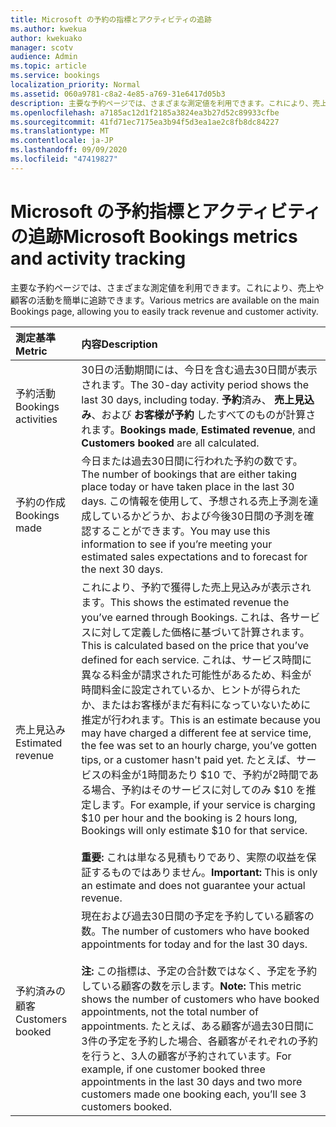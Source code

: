 ```yaml
---
title: Microsoft の予約の指標とアクティビティの追跡
ms.author: kwekua
author: kwekuako
manager: scotv
audience: Admin
ms.topic: article
ms.service: bookings
localization_priority: Normal
ms.assetid: 060a9781-c8a2-4e85-a769-31e6417d05b3
description: 主要な予約ページでは、さまざまな測定値を利用できます。これにより、売上や顧客の活動を簡単に追跡できます。
ms.openlocfilehash: a7185ac12d1f2185a3824ea3b27d52c89933cfbe
ms.sourcegitcommit: 41fd71ec7175ea3b94f5d3ea1ae2c8fb8dc84227
ms.translationtype: MT
ms.contentlocale: ja-JP
ms.lasthandoff: 09/09/2020
ms.locfileid: "47419827"
---
```

# <a name="microsoft-bookings-metrics-and-activity-tracking"></a><span data-ttu-id="24ebc-103">Microsoft の予約指標とアクティビティの追跡</span><span class="sxs-lookup"><span data-stu-id="24ebc-103">Microsoft Bookings metrics and activity tracking</span></span>

<span data-ttu-id="24ebc-104">主要な予約ページでは、さまざまな測定値を利用できます。これにより、売上や顧客の活動を簡単に追跡できます。</span><span class="sxs-lookup"><span data-stu-id="24ebc-104">Various metrics are available on the main Bookings page, allowing you to easily track revenue and customer activity.</span></span>

| <span data-ttu-id="24ebc-105">測定基準</span><span class="sxs-lookup"><span data-stu-id="24ebc-105">Metric</span></span> | <span data-ttu-id="24ebc-106">内容</span><span class="sxs-lookup"><span data-stu-id="24ebc-106">Description</span></span> |
|:---|:---|
| <span data-ttu-id="24ebc-107">予約活動</span><span class="sxs-lookup"><span data-stu-id="24ebc-107">Bookings activities</span></span> | <span data-ttu-id="24ebc-108">30日の活動期間には、今日を含む過去30日間が表示されます。</span><span class="sxs-lookup"><span data-stu-id="24ebc-108">The 30-day activity period shows the last 30 days, including today.</span></span> <span data-ttu-id="24ebc-109">**予約**済み、 **売上見込み**、および **お客様が予約** したすべてのものが計算されます。</span><span class="sxs-lookup"><span data-stu-id="24ebc-109">**Bookings made**, **Estimated revenue**, and **Customers booked** are all calculated.</span></span> |
| <span data-ttu-id="24ebc-110">予約の作成</span><span class="sxs-lookup"><span data-stu-id="24ebc-110">Bookings made</span></span> | <span data-ttu-id="24ebc-111">今日または過去30日間に行われた予約の数です。</span><span class="sxs-lookup"><span data-stu-id="24ebc-111">The number of bookings that are either taking place today or have taken place in the last 30 days.</span></span> <span data-ttu-id="24ebc-112">この情報を使用して、予想される売上予測を達成しているかどうか、および今後30日間の予測を確認することができます。</span><span class="sxs-lookup"><span data-stu-id="24ebc-112">You may use this information to see if you’re meeting your estimated sales expectations and to forecast for the next 30 days.</span></span> |
| <span data-ttu-id="24ebc-113">売上見込み</span><span class="sxs-lookup"><span data-stu-id="24ebc-113">Estimated revenue</span></span> | <span data-ttu-id="24ebc-114">これにより、予約で獲得した売上見込みが表示されます。</span><span class="sxs-lookup"><span data-stu-id="24ebc-114">This shows the estimated revenue the you’ve earned through Bookings.</span></span> <span data-ttu-id="24ebc-115">これは、各サービスに対して定義した価格に基づいて計算されます。</span><span class="sxs-lookup"><span data-stu-id="24ebc-115">This is calculated based on the price that you’ve defined for each service.</span></span> <span data-ttu-id="24ebc-116">これは、サービス時間に異なる料金が請求された可能性があるため、料金が時間料金に設定されているか、ヒントが得られたか、またはお客様がまだ有料になっていないために推定が行われます。</span><span class="sxs-lookup"><span data-stu-id="24ebc-116">This is an estimate because you may have charged a different fee at service time, the fee was set to an hourly charge, you’ve gotten tips, or a customer hasn't paid yet.</span></span> <span data-ttu-id="24ebc-117">たとえば、サービスの料金が1時間あたり $10 で、予約が2時間である場合、予約はそのサービスに対してのみ $10 を推定します。</span><span class="sxs-lookup"><span data-stu-id="24ebc-117">For example, if your service is charging $10 per hour and the booking is 2 hours long, Bookings will only estimate $10 for that service.</span></span><br/><br/><span data-ttu-id="24ebc-118">**重要:** これは単なる見積もりであり、実際の収益を保証するものではありません。</span><span class="sxs-lookup"><span data-stu-id="24ebc-118">**Important:** This is only an estimate and does not guarantee your actual revenue.</span></span> |
| <span data-ttu-id="24ebc-119">予約済みの顧客</span><span class="sxs-lookup"><span data-stu-id="24ebc-119">Customers booked</span></span> | <span data-ttu-id="24ebc-120">現在および過去30日間の予定を予約している顧客の数。</span><span class="sxs-lookup"><span data-stu-id="24ebc-120">The number of customers who have booked appointments for today and for the last 30 days.</span></span><br/><br/><span data-ttu-id="24ebc-121">**注:** この指標は、予定の合計数ではなく、予定を予約している顧客の数を示します。</span><span class="sxs-lookup"><span data-stu-id="24ebc-121">**Note:** This metric shows the number of customers who have booked appointments, not the total number of appointments.</span></span> <span data-ttu-id="24ebc-122">たとえば、ある顧客が過去30日間に3件の予定を予約した場合、各顧客がそれぞれの予約を行うと、3人の顧客が予約されています。</span><span class="sxs-lookup"><span data-stu-id="24ebc-122">For example, if one customer booked three appointments in the last 30 days and two more customers made one booking each, you’ll see 3 customers booked.</span></span> |
